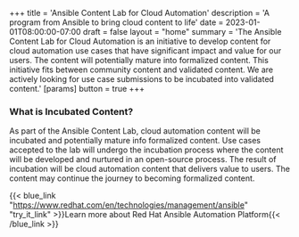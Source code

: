 +++
title = 'Ansible Content Lab for Cloud Automation'
description = 'A program from Ansible to bring cloud content to life'
date = 2023-01-01T08:00:00-07:00
draft = false
layout = "home"
summary = 'The Ansible Content Lab for Cloud Automation is an initiative to develop content for cloud automation use cases that have significant impact and value for our users. The content will potentially mature into formalized content. This initiative fits between community content and validated content. We are actively looking for use case submissions to be incubated into validated content.'
[params]
    button = true
+++

### What is Incubated Content?

As part of the Ansible Content Lab, cloud automation content will be incubated and potentially mature info formalized content. Use cases accepted to the lab will undergo the incubation process where the content will be developed and nurtured in an open-source process. The result of incubation will be cloud automation content that delivers value to users. The content may continue the journey to becoming formalized content.

{{< blue_link "https://www.redhat.com/en/technologies/management/ansible" "try_it_link" >}}Learn more about Red Hat Ansible Automation Platform{{< /blue_link >}}
